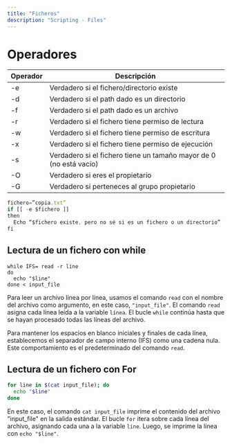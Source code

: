 ```yaml
---
title: "Ficheros"
description: "Scripting - Files"
---
```


# Operadores

| **Operador** | **Descripción**                                      |
|--------------|------------------------------------------------------|
| -e           | Verdadero si el fichero/directorio existe            |
| -d           | Verdadero si el path dado es un directorio           |
| -f           | Verdadero si el path dado es un archivo              |
| -r           | Verdadero si el fichero tiene permiso de lectura     |
| -w           | Verdadero si el fichero tiene permiso de escritura   |
| -x           | Verdadero si el fichero tiene permiso de ejecución   |
| -s           | Verdadero si el fichero tiene un tamaño mayor de 0 (no está vacío) |
| -O           | Verdadero si eres el propietario                     |
| -G           | Verdadero si perteneces al grupo propietario         |

```js
fichero=”copia.txt”
if [[ -e $fichero ]]
then
  Echo “$fichero existe, pero no sé si es un fichero o un directorio” 
fi
```


## Lectura de un fichero con while
```
while IFS= read -r line
do
  echo "$line"
done < input_file
```

Para leer un archivo línea por línea, usamos el comando `read` con el nombre del archivo como argumento, en este caso, `"input_file"`.  El comando `read` asigna cada línea leída a la variable `línea`. El bucle `while` continúa hasta que se hayan procesado todas las líneas del archivo. 

Para mantener los espacios en blanco iniciales y finales de cada línea, establecemos el separador de campo interno (IFS) como una cadena nula. Este comportamiento es el predeterminado del comando `read`. 


## Lectura de un fichero con For

```bash
for line in $(cat input_file); do
  echo "$line"
done
```

En este caso, el comando `cat input_file`  imprime el contenido del archivo "input_file" en la salida estándar. El bucle `for` itera sobre cada línea del archivo, asignando cada una a la variable `line`.  Luego, se imprime la línea con `echo "$line"`. 